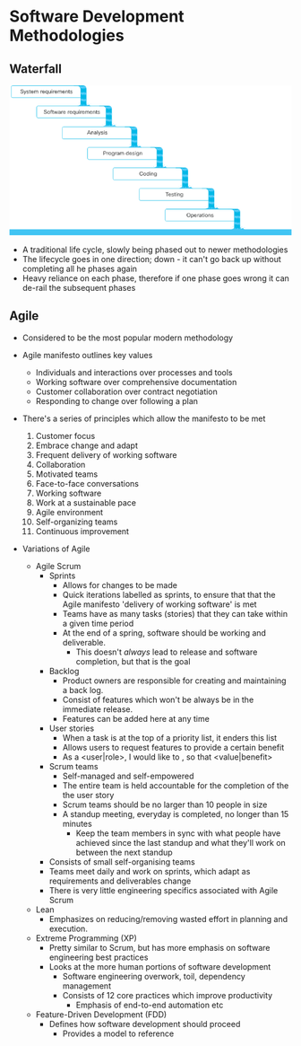 <!-- cSpell:ignore organising -->

# Software Development Methodologies
 
## Waterfall

![](2020-12-29-07-32-22.png)

*  A traditional life cycle, slowly being phased out to newer methodologies
* The lifecycle goes in one direction; down - it can't go back up without completing all he phases again
* Heavy reliance on each phase, therefore if one phase goes wrong it can de-rail the subsequent phases

## Agile

* Considered to be the most popular modern methodology
* Agile manifesto outlines key values
    * Individuals and interactions over processes and tools
    * Working software over comprehensive documentation
    * Customer collaboration over contract negotiation
    * Responding to change over following a plan

* There's a series of principles which allow the manifesto to be met
    1. Customer focus
    2. Embrace change and adapt
    3. Frequent delivery of working software
    4. Collaboration
    5. Motivated teams
    6. Face-to-face conversations
    7. Working software
    8. Work at a sustainable pace
    9. Agile environment
    10. Self-organizing teams
    11. Continuous improvement

* Variations of Agile
    * Agile Scrum
        * Sprints
            * Allows for changes to be made
            * Quick iterations labelled as sprints, to ensure that that the Agile manifesto 'delivery of working software' is met
            * Teams have as many tasks (stories) that they can take within a given time period
            * At the end of a spring, software should be working and deliverable.
                * This doesn't *always* lead to release and software completion, but that is the goal
        * Backlog
            * Product owners are responsible for creating and maintaining a back log.
            * Consist of features which won't be always be in the immediate release.
            * Features can be added here at any time
        * User stories
            * When a task is at the top of a priority list, it enders this list
            * Allows users to request features to provide a certain benefit
            * As a <user|role>, I would like to <action>, so that <value|benefit>
        * Scrum teams
            * Self-managed and self-empowered
            * The entire team is held accountable for the completion of the the user story
            * Scrum teams should be no larger than 10 people in size
            * A standup meeting, everyday is completed, no longer than 15 minutes
                * Keep the team members in sync with what people have achieved since the last standup and what they'll work on between the next standup
        * Consists of small self-organising teams
        * Teams meet daily and work on sprints, which adapt as requirements and deliverables change
        * There is very little engineering specifics associated with Agile Scrum
    * Lean
        * Emphasizes on reducing/removing wasted effort in planning and execution.
    * Extreme Programming (XP)
        * Pretty similar to Scrum, but has more emphasis on software engineering best practices
        * Looks at the more human portions of software development
            * Software engineering overwork, toil, dependency management
            * Consists of 12 core practices which improve productivity
                * Emphasis of end-to-end automation etc
    * Feature-Driven Development (FDD)
        * Defines how software development should proceed
            * Provides a model to reference
    

